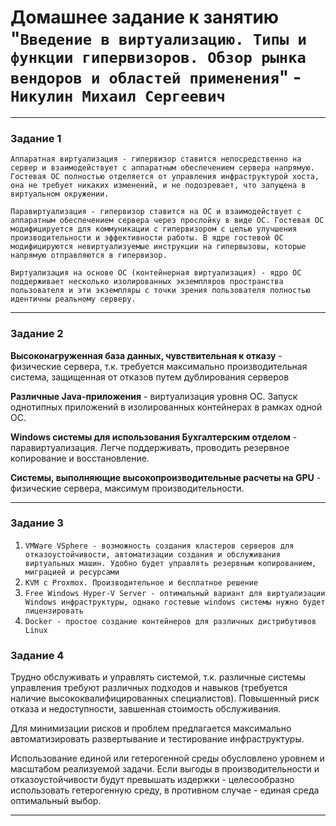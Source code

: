 # Домашнее задание к занятию "`Введение в виртуализацию. Типы и функции гипервизоров. Обзор рынка вендоров и областей применения`" - `Никулин Михаил Сергеевич`



---

### Задание 1

`Аппаратная виртуализация - гипервизор ставится непосредственно на сервер и взаимодействует с аппаратным обеспечением сервера напрямую. Гостевая ОС полностью отделяется от управления инфраструктурой хоста, она не требует никаких изменений, и не подозревает, что запущена в виртуальном окружении.`

`Паравиртуализация - гипервизор ставится на ОС и взаимодействует с аппаратным обеспечением сервера через прослойку в виде ОС. Гостевая ОС модифицируется для коммуникации с гипервизором с целью улучшения производительности и эффективности работы. В ядре гостевой ОС модифицируются невиртуализуемые инструкции на гипервызовы, которые напрямую отправляются в гипервизор. `

`Виртуализация на основе ОС (контейнерная виртуализация) - ядро ОС поддерживает несколько изолированных экземпляров пространства пользователя и эти экземпляры с точки зрения пользователя полностью идентичны реальному серверу.`




---

### Задание 2

**Высоконагруженная база данных, чувствительная к отказу** - физические сервера, т.к. требуется максимально производительная система, защищенная от отказов путем дублирования серверов

**Различные Java-приложения** - виртуализация уровня ОС. Запуск однотипных приложений в изолированных контейнерах в рамках одной ОС.

**Windows системы для использования Бухгалтерским отделом** - паравиртуализация. Легче поддерживать, проводить резервное копирование и восстановление.

**Системы, выполняющие высокопроизводительные расчеты на GPU** - физические сервера, максимум производительности.



---

### Задание 3


1. `VMWare VSphere - возможность создания кластеров серверов для отказоустойчивости, автоматизации создания и обслуживания виртуальных машин. Удобно будет управлять резервным копированием, миграцией и ресурсами`
2. `KVM с Proxmox. Производительное и бесплатное решение`
3. `Free Windows Hyper-V Server - оптимальный вариант для виртуализации Windows инфраструктуры, однако гостевые windows системы нужно будет лицензировать`
4. `Docker - простое создание контейнеров для различных дистрибутивов Linux`



### Задание 4

Трудно обслуживать и управлять системой, т.к. различные системы управления требуют различных подходов и навыков (требуется наличие высококвалифицированных специалистов). Повышенный риск отказа и недоступности, завшенная стоимость обслуживания.

Для минимизации рисков и проблем предлагается максимально автоматизировать развертывание и тестирование инфраструктуры.

Использование единой или гетерогенной среды обусловлено уровнем и масштабом реализуемой задачи. Если выгоды в производительности и отказоустойчивости будут превышать издержки - целесообразно использовать гетерогенную среду, в противном случае - единая среда оптимальный выбор.



---
